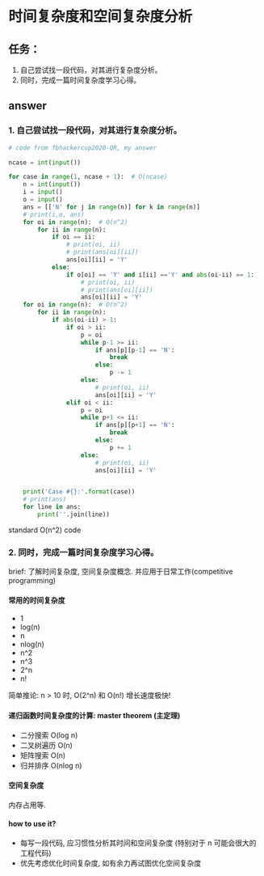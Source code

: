 # 时间复杂度和空间复杂度分析

## 任务：

1. 自己尝试找一段代码，对其进行复杂度分析。
2. 同时，完成一篇时间复杂度学习心得。

## answer

### 1. 自己尝试找一段代码，对其进行复杂度分析。

```python
# code from fbhackercup2020-QR, my answer

ncase = int(input())

for case in range(1, ncase + 1):  # O(ncase)
    n = int(input())
    i = input()
    o = input()
    ans = [['N' for j in range(n)] for k in range(n)]
    # print(i,o, ans)
    for oi in range(n):  # O(n^2)
        for ii in range(n):
            if oi == ii:
                # print(oi, ii)
                # print(ans[oi][ii])
                ans[oi][ii] = 'Y'
            else:
                if o[oi] == 'Y' and i[ii] =='Y' and abs(oi-ii) == 1:
                    # print(oi, ii)
                    # print(ans[oi][ii])
                    ans[oi][ii] = 'Y'
    for oi in range(n):  # O(n^2)
        for ii in range(n):
            if abs(oi-ii) > 1:
                if oi > ii:
                    p = oi
                    while p-1 >= ii:
                        if ans[p][p-1] == 'N':
                            break
                        else:
                            p -= 1
                    else:
                        # print(oi, ii)
                        ans[oi][ii] = 'Y'
                elif oi < ii:
                    p = oi
                    while p+1 <= ii:
                        if ans[p][p+1] == 'N':
                            break
                        else:
                            p += 1
                    else:
                        # print(oi, ii)
                        ans[oi][ii] = 'Y'


    print('Case #{}:'.format(case))
    # print(ans)
    for line in ans:
        print(''.join(line))
```

standard O(n^2) code

### 2. 同时，完成一篇时间复杂度学习心得。

brief: 了解时间复杂度, 空间复杂度概念. 并应用于日常工作(competitive programming)

#### 常用的时间复杂度

- 1
- log(n)
- n
- nlog(n)
- n^2
- n^3
- 2^n
- n!

简单推论: n > 10 时, O(2^n) 和 O(n!) 增长速度极快!

#### 递归函数时间复杂度的计算: master theorem (主定理)

- 二分搜索 O(log n)
- 二叉树遍历 O(n)
- 矩阵搜索 O(n)
- 归并排序 O(nlog n)

#### 空间复杂度

内存占用等.

#### how to use it?

- 每写一段代码, 应习惯性分析其时间和空间复杂度 (特别对于 n 可能会很大的工程代码)
- 优先考虑优化时间复杂度, 如有余力再试图优化空间复杂度
